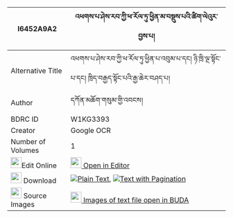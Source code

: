 |I6452A9A2|འཕགས་པ་ཤེས་རབ་ཀྱི་ཕ་རོལ་ཏུ་ཕྱིན་མ་བསྡུས་པའི་ཚིག་ལེའུར་བྱས་པ། 
| --- | --- 
|Alternative Title |འཕགས་པ་ཤེས་རབ་ཀྱི་ཕ་རོལ་ཏུ་ཕྱིན་པ་འབུམ་པ་དང། ཉི་ཁྲི་ལྔ་སྟོང་པ་དང། ཁྲིད་བརྒྱད་སྟོང་པའི་རྒྱ་ཆེར་བཤད་པ།
|Author| དཀོན་མཆོག་གསུམ་གྱི་འབངས།
|BDRC ID | W1KG3393
|Creator | Google OCR
|Number of Volumes| 1
|<img width="25" src="https://img.icons8.com/color/25/000000/edit-property.png">Edit Online| [<img width="25" src="https://avatars.githubusercontent.com/u/45091458?s=200&v=4"> Open in Editor](http://editor.openpecha.org/I6452A9A2)
|<img width="25" src="https://img.icons8.com/fluent/48/000000/download-2.png"/>  Download | [![](https://img.icons8.com/color/20/000000/txt.png)Plain Text](https://github.com/Openpecha/I6452A9A2/releases/download/v1/pakpa_sherab_kyi_parol_tu_chin_plain_I6452A9A2.zip), [![](https://img.icons8.com/color/20/000000/txt.png)Text with Pagination](https://github.com/Openpecha/I6452A9A2/releases/download/v1/pakpa_sherab_kyi_parol_tu_chin_pages_I6452A9A2.zip)
|<img width="25" src="https://img.icons8.com/plasticine/100/000000/pictures-folder.png"/>  Source Images | [<img width="25" src="https://library.bdrc.io/icons/BUDA-small.svg"> Images of text file open in BUDA](https://library.bdrc.io/show/bdr:W1KG3393)